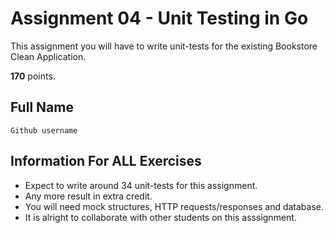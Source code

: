 # Assignment 04 - Unit Testing in Go

This assignment you will have to write unit-tests for the existing Bookstore Clean Application.

**170** points.

## Full Name

`Github username`

## Information For **ALL** Exercises

- Expect to write around 34 unit-tests for this assignment.
- Any more result in extra credit.
- You will need mock structures, HTTP requests/responses and database.
- It is alright to collaborate with other students on this asssignment.
